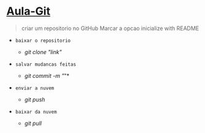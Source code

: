 # [Aula-Git](https://usagi99.github.io/Aula-HTML/)

>criar um repositorio no GitHub
>Marcar a opcao inicialize with README

- `baixar o repositorio`
  * *git clone "link"*

- `salvar mudancas feitas` 
  * *git commit -m "*"*

- `enviar a nuvem`
  * *git push*

- `baixar da nuvem`
  * *git pull*

